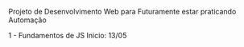Projeto de Desenvolvimento Web para Futuramente estar praticando Automação

1 - Fundamentos de JS 
Inicio: 13/05
